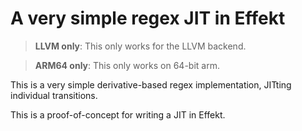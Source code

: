 # A very simple regex JIT in Effekt

> **LLVM only**: This only works for the LLVM backend.

> **ARM64 only**: This only works on 64-bit arm.

This is a very simple derivative-based regex implementation, JITting individual transitions.

This is a proof-of-concept for writing a JIT in Effekt.